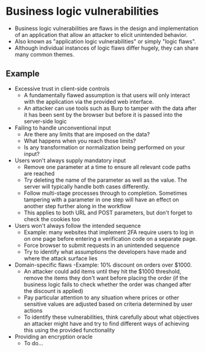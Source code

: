 # Business logic vulnerabilities

- Business logic vulnerabilities are flaws in the design and implementation of an application that allow an attacker to elicit unintended behavior.
- Also known as "application logic vulnerabilities" or simply "logic flaws".
- Although individual instances of logic flaws differ hugely, they can share many common themes.

## Example
- Excessive trust in client-side controls
  - A fundamentally flawed assumption is that users will only interact with the application via the provided web interface.
  - An attacker can use tools such as Burp to tamper with the data after it has been sent by the browser but before it is passed into the server-side logic
- Failing to handle unconventional input
  - Are there any limits that are imposed on the data?
  - What happens when you reach those limits?
  - Is any transformation or normalization being performed on your input?
- Users won't always supply mandatory input
  - Remove one parameter at a time to ensure all relevant code paths are reached
  - Try deleting the name of the parameter as well as the value. The server will typically handle both cases differently.
  - Follow multi-stage processes through to completion. Sometimes tampering with a parameter in one step will have an effect on another step further along in the workflow
  - This applies to both URL and POST parameters, but don't forget to check the cookies too
- Users won't always follow the intended sequence
  - Example: many websites that implement 2FA require users to log in on one page before entering a verification code on a separate page.
  - Force browser to submit requests in an unintended sequence
  - Try to identify what assumptions the developers have made and where the attack surface lies
- Domain-specific flaws
  -Example: 10% discount on orders over $1000.
    - An attacker could add items until they hit the $1000 threshold, remove the items they don't want before placing the order (if the business logic fails to check whether the order was changed after the discount is applied)
  - Pay particular attention to any situation where prices or other sensitive values are adjusted based on criteria determined by user actions
  - To identify these vulnerabilities, think carefully about what objectives an attacker might have and try to find different ways of achieving this using the provided functionality
- Providing an encryption oracle
  - To do...
